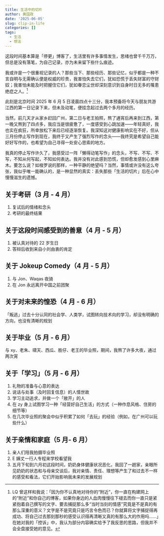 ```yaml
---
title: 生活中的切片
author: 黄国政
date: '2025-06-05'
slug: clip-in-life
categories: []
tags:
  - 生活
  - 想法
---
```


<!--more-->

这段时间基本算是「停更」博客了，生活里有许多事情发生，思绪也曾千千万万，但总是没有落笔，为自己记录，亦为未来留下些什么痕迹。

我或许是一个很重视记录的人？那些当下、那些经历、那些记忆，似乎都是一种不言自明与无需确认便是权威的珍贵，我害怕失去它们，犹如恐慌于丢失财富的守财奴；我害怕未能及时把握住它们，犹如眷恋尘世却深刻意识到自身时日无多的罹患绝症之人。[^1]

[^1]: LQ 曾这样和我说：「因为你不认真地对待你的“附近”，你一直在构建网上的“附近”和你自己的博客，如果你身边的人血肉慢慢往下褪去而你一直只是紧紧抱着自己撰写的文字、要去捕捉那么多“当时当刻的情感”究竟是不是真的有那么深重的意义？文字是不是究竟只是巧言令色而已？你就算将文字捕捉得再成功、将自己过去那刻那秒的感受认识得再清晰又真的有那么大的作用吗……」在她对我的「控诉」中，我认为部分内容确实给予了我反思的思路，但我并不会全盘接受她的意见。

此刻是北京时间 2025 年 6 月 5 日凌晨四点十三分，我本预备将今天与朋友共游江西的第一日记录下来，但未及动笔，便挂念起过去两个多月的经历。

当然，前几天才从家乡赶回广州，第二日与老王拍照，熬了通宵后再来到江西，第一晚又熬到了四点多，我应当是很疲惫了，一度感受到心跳加速——年轻真好，我也实在疯狂，所幸放松下来后已经逐渐恢复。我深知这对健康影响实在不好，但从三月份停止写作到现在，我终于又产生了强烈写作的念头——我终究是希望自己能好好写作的，也希望为自己寻得一处安心思索的地方。

我真的停止写作许久了，我感受过一阵「懒得动笔写作」的念头，不写、不写、不写，不知从何写起，不知如何表达。我并没有对此感到恐慌，但却愈发感到心里麻木。要怎么说？如梭罗说的那样，一种平静的绝望吗？当然，事情或许没有这么夸张，我似乎唯一能确认的，是一种显然的真实：丢失那些「生活的切片」后在心中慢慢滋生的遗憾。

## 关于考研（3 月 -  4 月）

1. 复试后的情绪和念头
2. 考研的最终结果

## 关于这段时间感受到的善意（4 月 - 5 月）

1. 被认真对待的 22 岁生日
2. 答辩后收到来自小刘由衷的肯定

## 关于 Jokeup Comedy（4 月 - 5 月）

1. 与 Jon、Waqas 夜骑
2. 在 Jon 永远离开中国之前团聚

## 关于对未来的惶恐（4 月 - 6 月）

「叛逃」过去十分认同的社会学、人类学，试图转向技术向的学习，却没有明确的方向，也没有清晰的规划

## 关于毕业（5 月 - 6 月）

与 xy、老朱、啸天、西瓜、胜仔、老王的毕业照，期间，我熬了许多大夜，通过两次宵

## 关于「学习」（5 月 - 6 月）

1. 礼物的准备与心意的表达
2. 说话与处事（及时回复信息）的人情世故
3. 学习主动追求，并做一个「敞开」的人
4. 在 zy 身上试图学习一种「经营好自己生活」的方式（一种作息风格、住房的细节等）
5. 在几次毕业照的聚会中似乎积累了如何「去玩」的经验（例如，在广州可以玩些什么）

## 关于亲情和家庭（5 月- 6 月）

1. 亲人们陪我拍摄毕业照
2. E 姨丈一行人专程来学校看望我
3. 五月下旬到六月初这段时间，奶奶身体健康状况恶化，我回了一趟家，亲眼所见奶奶的状态和与母亲交谈后，我对亲情、责任、理想等产生了和过去不一样的感受和看法，它们开始影响我未来的发展规划